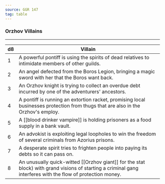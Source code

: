 ```yaml
---
source: GGR 147
tag: table
---
```


### Orzhov Villains
---
|d8|Villain|
|----|------------|
|1|A powerful pontiff is using the spirits of dead relatives to intimidate members of other guilds.|
|2|An angel defected from the Boros Legion, bringing a magic sword with her that the Boros want back.|
|3|An Orzhov knight is trying to collect an overdue debt incurred by one of the adventurers' ancestors.|
|4|A pontiff is running an extortion racket, promising local businesses protection from thugs that are also in the Orzhov's employ.|
|5|A [[blood drinker vampire]] is holding prisoners as a food supply in a bank vault.|
|6|An advokist is exploiting legal loopholes to win the freedom of several criminals from Azorius prisons.|
|7|A desperate spirit tries to frighten people into paying its debts so it can pass on.|
|8|An unusually quick-witted [[Orzhov giant]] for the stat block) with grand visions of starting a criminal gang interferes with the flow of protection money.|
